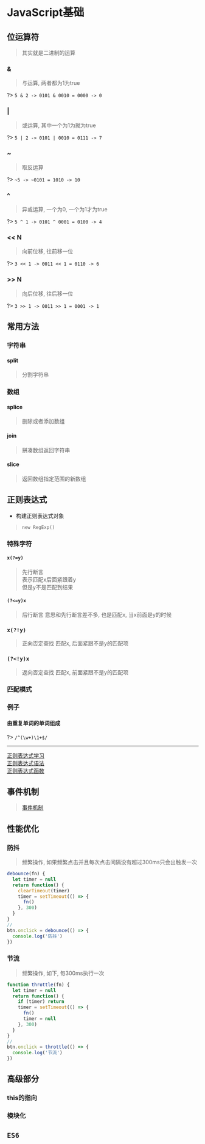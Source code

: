 # JavaScript基础

## 位运算符
> 其实就是二进制的运算

### &
> 与运算, 两者都为1为true

?> `5 & 2 -> 0101 & 0010 = 0000 -> 0`

### |
> 或运算, 其中一个为1为就为true

?> `5 | 2 -> 0101 | 0010 = 0111 -> 7` 

### ~
> 取反运算

?> `~5 -> ~0101 = 1010 -> 10`

### ^
> 异或运算, 一个为0, 一个为1才为true

?> `5 ^ 1 -> 0101 ^ 0001 = 0100 -> 4`

### << N
> 向前位移, 往前移一位

?> `3 << 1 -> 0011 << 1 = 0110 -> 6 `

### >> N
> 向后位移, 往后移一位

?> `3 >> 1 -> 0011 >> 1 = 0001 -> 1`


## 常用方法

### 字符串

#### split
> 分割字符串

### 数组

#### splice
> 删除或者添加数组

#### join
> 拼凑数组返回字符串

#### slice
> 返回数组指定范围的新数组

## 正则表达式
* 构建正则表达式对象
> `new RegExp()`

### 特殊字符

#### `x(?=y)`
> 先行断言  
> 表示匹配x后面紧跟着y  
> 但是y不是匹配到结果  

#### `(?<=y)x`
> 后行断言
> 意思和先行断言差不多, 也是匹配x, 当x前面是y的时候

### `x(?!y)`
> 正向否定查找
> 匹配x, 后面紧跟不是y的匹配项

### `(?<!y)x`
> 返向否定查找
> 匹配x, 前面紧跟不是y的匹配项

### 匹配模式

### 例子
#### 由重复单词的单词组成

?> `/^(\w+)\1+$/`

---

[正则表达式学习](https://developer.mozilla.org/zh-CN/docs/Web/JavaScript/Guide/Regular_Expressions)  
[正则表达式语法](https://www.runoob.com/regexp/regexp-tutorial.html)  
[正则表达式函数](https://www.runoob.com/jsref/jsref-obj-regexp.html)  

## 事件机制

> [事件机制](https://zhuanlan.zhihu.com/p/73091706)

## 性能优化
### 防抖
> 频繁操作, 如果频繁点击并且每次点击间隔没有超过300ms只会出触发一次
```javascript
debounce(fn) {
  let timer = null
  return function() {
    clearTimeout(timer)
    timer = setTimeout(() => {
      fn()
    }, 300)
  }
}
//
btn.onclick = debounce(() => {
  console.log('防抖')
})
```

### 节流
> 频繁操作, 如下, 每300ms执行一次
```javascript
function throttle(fn) {
  let timer = null
  return function() {
    if (timer) return
    timer = setTimeout(() => {
      fn()
      timer = null
    }, 300)
  }
}
//
btn.onclick = throttle(() => {
  console.log('节流')
})
```

## 高级部分
### this的指向

### 模块化


## `ES6`
